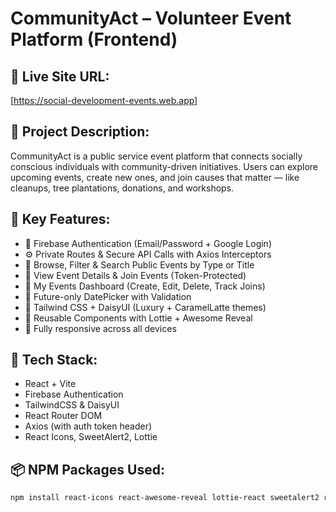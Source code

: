 # CommunityAct – Volunteer Event Platform (Frontend)

## 🔗 Live Site URL:

[https://social-development-events.web.app]

## 📌 Project Description:

CommunityAct is a public service event platform that connects socially conscious individuals with community-driven initiatives. Users can explore upcoming events, create new ones, and join causes that matter — like cleanups, tree plantations, donations, and workshops.

## 🚀 Key Features:

- 🔐 Firebase Authentication (Email/Password + Google Login)
- ⚙️ Private Routes & Secure API Calls with Axios Interceptors
- 🎴 Browse, Filter & Search Public Events by Type or Title
- 📝 View Event Details & Join Events (Token-Protected)
- 💼 My Events Dashboard (Create, Edit, Delete, Track Joins)
- 📅 Future-only DatePicker with Validation
- 🎨 Tailwind CSS + DaisyUI (Luxury + CaramelLatte themes)
- 🧩 Reusable Components with Lottie + Awesome Reveal
- 📱 Fully responsive across all devices

## 🧰 Tech Stack:

- React + Vite
- Firebase Authentication
- TailwindCSS & DaisyUI
- React Router DOM
- Axios (with auth token header)
- React Icons, SweetAlert2, Lottie

## 📦 NPM Packages Used:

```bash
npm install react-icons react-awesome-reveal lottie-react sweetalert2 react-router-dom firebase axios react-datepicker daisyui
```

